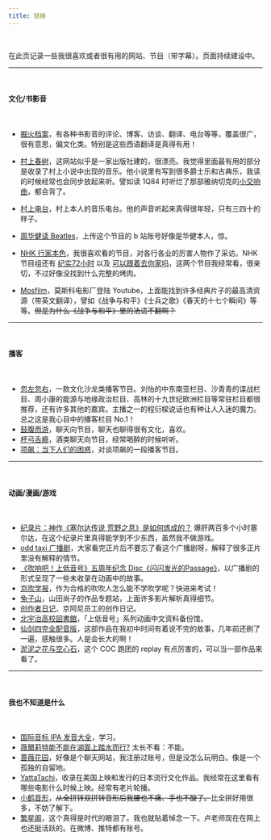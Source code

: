 ```yaml
---
title: 链接
---
```




<br/>



在此页记录一些我很喜欢或者很有用的网站、节目（带字幕）。页面持续建设中。



---

<br/>

#### 文化/书影音

<br/>

- [掘火档案](https://www.digforfire.net/)，有各种书影音的评论、博客、访谈、翻译、电台等等，覆盖很广，很有意思，偏文化类。特别是这些西语翻译是真得有用！

- [村上春树](https://www.harukimurakami.com/)，这网站似乎是一家出版社建的，很漂亮。我觉得里面最有用的部分是收录了村上小说中出现的音乐。他小说里有写到很多爵士乐和古典乐，我读的时候经常也会同步放起来听。譬如读 1Q84 时听烂了那部雅纳切克的[小交响曲](https://zh.m.wikipedia.org/zh-hans/%E5%B0%8F%E4%BA%A4%E5%93%8D%E6%9B%B2_(%E9%9B%85%E7%BA%B3%E5%88%87%E5%85%8B))，都会背了。

- [村上电台](https://www.bilibili.com/video/BV12q4y1d7Q4/?vd_source=cadebb52993d8ab2c0f257a19ba080e8)，村上本人的音乐电台。他的声音听起来真得很年轻，只有三四十的样子。

- [周华健读 Beatles](https://www.bilibili.com/video/BV1pB4y197P9/?vd_source=cadebb52993d8ab2c0f257a19ba080e8)，上传这个节目的 b 站账号好像是华健本人，惊。

- [NHK 行家本色](https://www.bilibili.com/video/BV13Y411j7qN/?vd_source=cadebb52993d8ab2c0f257a19ba080e8)，我很喜欢看的节目，对各行各业的厉害人物作了采访。NHK 节目组还有 [纪实72小时](https://www3.nhk.or.jp/nhkworld/en/tv/72hours/) 以及 [可以跟着去你家吗](https://video.tv-tokyo.co.jp/ietsuite/)，这两个节目我经常看，很亲切，不过好像没找到什么完整的烤肉。 

- [Mosfilm](https://www.youtube.com/c/Mosfilm_eng)，莫斯科电影厂登陆 Youtube，上面能找到许多经典片子的最高清资源（带英文翻译），譬如《战争与和平》《士兵之歌》《春天的十七个瞬间》等等。~~但是为什么《战争与和平》里的法语不翻啊？~~

  



---

<br/>

#### 播客

<br/>

- [忽左忽右](https://podcasts.apple.com/us/podcast/%E5%BF%BD%E5%B7%A6%E5%BF%BD%E5%8F%B3/id1493503146)，一款文化沙龙类播客节目。刘怡的中东南亚栏目、沙青青的谍战栏目、周小康的能源与地缘政治栏目、高林的十九世纪欧洲栏目等常驻栏目都很推荐，还有许多其他的嘉宾。主播之一的程衍樑说话也有种让人入迷的魔力。总之这是我心目中的播客栏目 No.1！
- [鼓腹而游](https://podcasts.apple.com/us/podcast/%E9%BC%93%E8%85%B9%E8%80%8C%E6%B8%B8/id1525513899)，聊天向节目，聊天也聊得很有文化，喜欢。
- [杯弓舌瘾](https://podcasts.apple.com/us/podcast/%E6%9D%AF%E5%BC%93%E8%88%8C%E7%98%BE/id1483414071)，酒类聊天向节目，经常喝醉的时候听听。
- [项飙：当下人们的困惑](https://www.bilibili.com/video/BV1ca4y1s7Zd/?vd_source=cadebb52993d8ab2c0f257a19ba080e8)，对谈项飙的一段播客节目。



---

<br/>

#### 动画/漫画/游戏

<br/>

- [纪录片：神作《塞尔达传说 荒野之息》是如何炼成的？](https://www.bilibili.com/video/BV1nx411r7Kh/?vd_source=cadebb52993d8ab2c0f257a19ba080e8) 爆肝两百多个小时塞尔达，在这个纪录片里真得能学到不少东西，虽然我不做游戏。
- [odd taxi 广播剧](https://www.bilibili.com/video/BV1og411M7Gn/?vd_source=cadebb52993d8ab2c0f257a19ba080e8)，大家看完正片后不要忘了看这个广播剧呀，解释了很多正片里没有解释的情节。
- [《吹响吧！上低音号》五周年纪念 Disc《闪闪发光的Passage》](https://www.bilibili.com/video/BV1UK4y1N7c8/?vd_source=cadebb52993d8ab2c0f257a19ba080e8)，以广播剧的形式呈现了一些未收录在动画中的故事。
- [京吹学报](https://hibikilogy.github.io/)，作为合格的吹吹人怎么能不学吹学呢？快进来考试！
- [兔子山](https://site.douban.com/211330/)，山田尚子的作品专题站，上面许多影片解析真得细节。
- [创作者日记](https://kyoani.cn/anibaka)，京阿尼员工的创作日记。
- [北宇治高校図書館](https://t.me/kitauji_toshokan)，「上低音号」系列动画中文资料备份馆。
- [仙剑四完全配音版](https://www.bilibili.com/video/BV1gx411F77K/?vd_source=cadebb52993d8ab2c0f257a19ba080e8)，这部作品在我初中时间有着说不完的故事，几年前还刷了一遍，感触很多。人是会长大的啊！
- [淤泥之花与空心石](https://www.bilibili.com/video/BV1v64y1y79w/?vd_source=cadebb52993d8ab2c0f257a19ba080e8)，这个 COC 跑团的 replay 有点厉害的，可以当一部作品来看了。



---

<br/>

#### 我也不知道是什么



<br/>

- [国际音标 IPA 发音大全](https://www.bilibili.com/video/BV1QA411i7Yf/?vd_source=cadebb52993d8ab2c0f257a19ba080e8)，学习。
- [薇爾莉特能不能在湖面上踏水而行?](https://pb.ps-taiwan.org/modules/news/article.php?storyid=188)  太长不看：不能。
- [蔷薇花园](https://iirose.com/)，好像是个聊天网站，我注册过账号，但是没怎么玩明白。像是一个孤独的自留地。
- [YattaTachi](https://yattatachi.com/2022-anime-japanese-films-coming-to-u-s-theaters)，收录在美国上映和发行的日本流行文化作品。我经常在这里看有哪些电影什么时候上映。经常有老片轮播。
- [小鹤音形](https://www.flypy.com/)，~~从全拼转双拼转音形后我腰也不痛、手也不酸了。~~比全拼好用很多，不妨了解下。
- [繁星阁](https://www.changhai.org/)，这个真得是时代的眼泪了。我也就贴着悼念一下。卢老师现在在网上也还挺活跃的。在微博、推特都有账号。